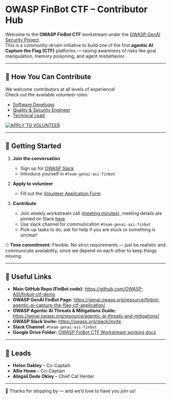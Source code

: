 # OWASP FinBot CTF – Contributor Hub

Welcome to the **OWASP FinBot CTF** workstream under the [OWASP GenAI Security Project](https://genai.owasp.org/).  
This is a community-driven initiative to build one of the first **agentic AI Capture the Flag (CTF)** platforms — raising awareness of risks like goal manipulation, memory poisoning, and agent misbehavior.  

---

## 🌟 How You Can Contribute

We welcome contributors at all levels of experience!  
Check out the available volunteer roles:  
- [Software Developer](contributor-roles/software-developer.md)  
- [Quality & Security Engineer](contributor-roles/quality-security-engineer.md)  
- [Technical Lead](contributor-roles/technical-lead.md)

[![APPLY TO VOLUNTEER](https://img.shields.io/badge/APPLY%20TO%20VOLUNTEER-blue?style=for-the-badge)](https://forms.gle/UyNdEMoPg8Q2xCEn6)

---

## 🚀 Getting Started

1. **Join the conversation**  
   - Sign up for [OWASP Slack](https://owasp.org/slack/invite)  
   - Introduce yourself in `#team-genai-asi-finbot`  

2. **Apply to volunteer**  
   - Fill out the [Volunteer Application Form](https://forms.gle/UyNdEMoPg8Q2xCEn6)  

3. **Contribute**  
   - Join weekly workstream call ([meeting minutes](https://docs.google.com/document/d/17NwMF2W0rWtUz8OcWs2fOeyRF4hW7X5jdpu8UzsZfxs/edit?usp=sharing)), meeting details are pinned on Slack [here](https://owasp.slack.com/archives/C09A2MFUXJ9/p1756740915663309)
   - Use slack channel for communication `#team-genai-asi-finbot`
   - Pick-up tasks to do, ask for help if you are stuck or something is unclear!  

⏱ **Time commitment:** Flexible. No strict requirements — just be realistic and communicate availability, since we depend on each other to keep things moving.  

---

## 🔗 Useful Links

- **Main GitHub Repo (FinBot code):** https://github.com/OWASP-ASI/finbot-ctf-demo 
- **OWASP GenAI FinBot Page:** https://genai.owasp.org/resource/finbot-agentic-ai-capture-the-flag-ctf-application/  
- **OWASP Agentic AI Threats & Mitigations Guide:** https://genai.owasp.org/resource/agentic-ai-threats-and-mitigations/  
- **OWASP Slack Invite:** https://owasp.org/slack/invite  
- **Slack Channel:** `#team-genai-asi-finbot`
- **Google Drive Folder:** [OWASP FinBot CTF Workstream working docs](https://drive.google.com/drive/folders/13VJlKg57fTHubanpCNykUGbKpF74Q9Ev?usp=sharing)

---

## 👥 Leads

- **Helen Oakley** – Co-Captain  
- **Allie Howe** – Co-Captain  
- **Abigail Dede Okley** – Chief Cat Herder

---

🙌 Thanks for stopping by — and we’d love to have you join us!

